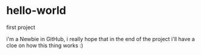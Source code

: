 # hello-world
first project 

i'm a Newbie in GitHub, 
i really hope that in the end of the project i'll have a cloe on how this thing works :)
